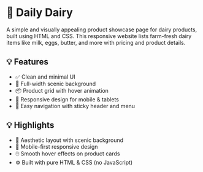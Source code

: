 # 🥛 Daily Dairy

A simple and visually appealing product showcase page for dairy products, built using HTML and CSS. This responsive website lists farm-fresh dairy items like milk, eggs, butter, and more with pricing and product details.



## 💡 Features

- ✅ Clean and minimal UI
- 🌄 Full-width scenic background
- 📦 Product grid with hover animation
- 📱 Responsive design for mobile & tablets
- 🧭 Easy navigation with sticky header and menu


## 💡 Highlights

- 🎨 Aesthetic layout with scenic background
- 📱 Mobile-first responsive design
- 🖱️ Smooth hover effects on product cards
- ⚙️ Built with pure HTML & CSS (no JavaScript)



